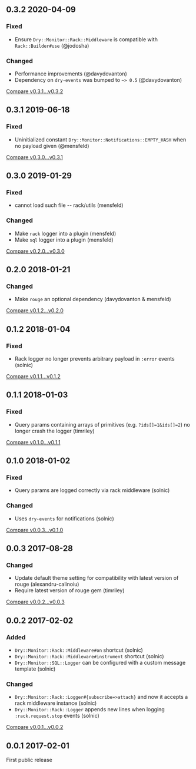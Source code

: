## 0.3.2 2020-04-09


### Fixed

- Ensure `Dry::Monitor::Rack::Middleware` is compatible with `Rack::Builder#use` (@jodosha)

### Changed

- Performance improvements (@davydovanton)
- Dependency on `dry-events` was bumped to `~> 0.5` (@davydovanton)

[Compare v0.3.1...v0.3.2](https://github.com/dry-rb/dry-monitor/compare/v0.3.1...v0.3.2)

## 0.3.1 2019-06-18


### Fixed

- Uninitialized constant `Dry::Monitor::Notifications::EMPTY_HASH` when no payload given (@mensfeld)


[Compare v0.3.0...v0.3.1](https://github.com/dry-rb/dry-monitor/compare/v0.3.0...v0.3.1)

## 0.3.0 2019-01-29


### Fixed

- cannot load such file -- rack/utils (mensfeld)

### Changed

- Make `rack` logger into a plugin (mensfeld)
- Make `sql` logger into a plugin (mensfeld)

[Compare v0.2.0...v0.3.0](https://github.com/dry-rb/dry-monitor/compare/v0.2.0...v0.3.0)

## 0.2.0 2018-01-21


### Changed

- Make `rouge` an optional dependency (davydovanton & mensfeld)

[Compare v0.1.2...v0.2.0](https://github.com/dry-rb/dry-monitor/compare/v0.1.2...v0.2.0)

## 0.1.2 2018-01-04


### Fixed

- Rack logger no longer prevents arbitrary payload in `:error` events (solnic)


[Compare v0.1.1...v0.1.2](https://github.com/dry-rb/dry-monitor/compare/v0.1.1...v0.1.2)

## 0.1.1 2018-01-03


### Fixed

- Query params containing arrays of primitives (e.g. `?ids[]=1&ids[]=2`) no longer crash the logger (timriley)


[Compare v0.1.0...v0.1.1](https://github.com/dry-rb/dry-monitor/compare/v0.1.0...v0.1.1)

## 0.1.0 2018-01-02


### Fixed

- Query params are logged correctly via rack middleware (solnic)

### Changed

- Uses `dry-events` for notifications (solnic)

[Compare v0.0.3...v0.1.0](https://github.com/dry-rb/dry-monitor/compare/v0.0.3...v0.1.0)

## 0.0.3 2017-08-28


### Changed

- Update default theme setting for compatibility with latest version of rouge (alexandru-calinoiu)
- Require latest version of rouge gem (timriley)

[Compare v0.0.2...v0.0.3](https://github.com/dry-rb/dry-monitor/compare/v0.0.2...v0.0.3)

## 0.0.2 2017-02-02


### Added

- `Dry::Monitor::Rack::Middleware#on` shortcut (solnic)
- `Dry::Monitor::Rack::Middleware#instrument` shortcut (solnic)
- `Dry::Monitor::SQL::Logger` can be configured with a custom message template (solnic)

### Changed

- `Dry::Monitor::Rack::Logger#{subscribe=>attach}` and now it accepts a rack middleware instance (solnic)
- `Dry::Monitor::Rack::Logger` appends new lines when logging `:rack.request.stop` events (solnic)

[Compare v0.0.1...v0.0.2](https://github.com/dry-rb/dry-monitor/compare/v0.0.1...v0.0.2)

## 0.0.1 2017-02-01

First public release
